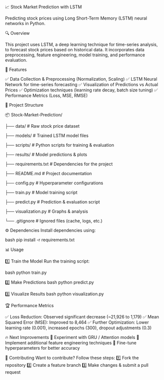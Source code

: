📈 Stock Market Prediction with LSTM

Predicting stock prices using Long Short-Term Memory (LSTM) neural networks in Python.

🔍 Overview

This project uses LSTM, a deep learning technique for time-series analysis, to forecast stock prices based on historical data. It incorporates data preprocessing, feature engineering, model training, and performance evaluation.

🚀 Features

✅ Data Collection & Preprocessing (Normalization, Scaling) ✅ LSTM Neural Network for time-series forecasting ✅ Visualization of Predictions vs Actual Prices ✅ Optimization techniques (learning rate decay, batch size tuning) ✅ Performance Metrics (Loss, MSE, RMSE)

📂 Project Structure

📦 Stock-Market-Prediction/

 ├── data/               # Raw stock price dataset
 
 ├── models/             # Trained LSTM model files
 
 ├── scripts/            # Python scripts for training & evaluation
 
 ├── results/            # Model predictions & plots
 
 ├── requirements.txt    # Dependencies for the project
 
 ├── README.md           # Project documentation
 
 ├── config.py           # Hyperparameter configurations
 
 ├── train.py            # Model training script
 
 ├── predict.py          # Prediction & evaluation script
 
 ├── visualization.py    # Graphs & analysis
 
 └── .gitignore          # Ignored files (cache, logs, etc.)
 
⚙️ Dependencies
Install dependencies using:

bash
pip install -r requirements.txt

📊 Usage

1️⃣ Train the Model
Run the training script:

bash
python train.py

2️⃣ Make Predictions
bash
python predict.py

3️⃣ Visualize Results
bash
python visualization.py

🏆 Performance Metrics

✅ Loss Reduction: Observed significant decrease (~21,926 to 1,179) ✅ Mean Squared Error (MSE): Improved to 8,464 ✅ Further Optimization: Lower learning rate (0.001), increased epochs (300), dropout adjustments (0.3)

🔥 Next Improvements
🔹 Experiment with GRU / Attention models 🔹 Implement additional feature engineering techniques 🔹 Fine-tune hyperparameters for better accuracy

🤝 Contributing
Want to contribute? Follow these steps: 1️⃣ Fork the repository 2️⃣ Create a feature branch 3️⃣ Make changes & submit a pull request

